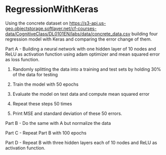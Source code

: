 ﻿# RegressionWithKeras
 
 Using the concrete dataset on 
 <href>https://s3-api.us-geo.objectstorage.softlayer.net/cf-courses-data/CognitiveClass/DL0101EN/labs/data/concrete_data.csv</href>
 building four regression model with Keras and comparing the error change of them.
 
 Part A - Building a neural network with one hidden layer of 10 nodes and ReLU as activation function using adam optimizer and mean squared error as loss function.
 
 1. Randomly splitting the data into a training and test sets by holding 30% of the data for testing
 
 2. Train the model with 50 epochs
 
 3. Evaluate the model on test data and compute mean squared error
 
 4. Repeat these steps 50 times
 
 5. Print MSE and standard deviation of these 50 errors.
 
 Part B - Do the same with A but normalize the data
 
 Part C - Repeat Part B with 100 epochs
 
 Part D - Repeat B with three hidden layers each of 10 nodes and ReLU as activation function.
